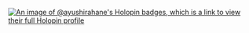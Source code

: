 

<!---
Ayushi-Rahane/Ayushi-Rahane is a ✨ special ✨ repository because its `README.md` (this file) appears on your GitHub profile.
You can click the Preview link to take a look at your changes.
--->
[![An image of @ayushirahane's Holopin badges, which is a link to view their full Holopin profile](https://holopin.me/ayushirahane)](https://holopin.io/@ayushirahane)
